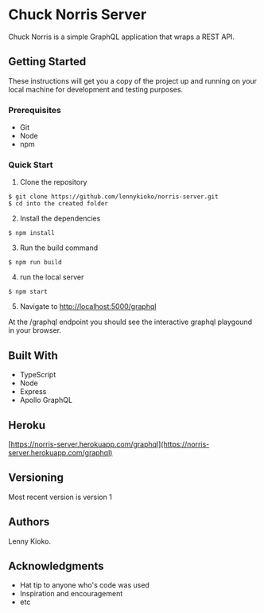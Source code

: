 # Chuck Norris Server

Chuck Norris is a simple GraphQL application that wraps a REST API.

## Getting Started

These instructions will get you a copy of the project up and running on your local machine for development and testing purposes.

### Prerequisites

* Git
* Node
* npm

### Quick Start

1. Clone the repository

```
$ git clone https://github.com/lennykioko/norris-server.git
$ cd into the created folder
```

2. Install the dependencies

```
$ npm install
```

3. Run the build command

```
$ npm run build
```

4. run the local server

```
$ npm start
```

5. Navigate to [http://localhost:5000/graphql](http://localhost:5000/graphql)

At the /graphql endpoint you should see the interactive graphql playgound in your browser.

## Built With

* TypeScript
* Node
* Express
* Apollo GraphQL

## Heroku

[https://norris-server.herokuapp.com/graphql](https://norris-server.herokuapp.com/graphql)

## Versioning

Most recent version is version 1

## Authors

Lenny Kioko.

## Acknowledgments

* Hat tip to anyone who's code was used
* Inspiration and encouragement
* etc
